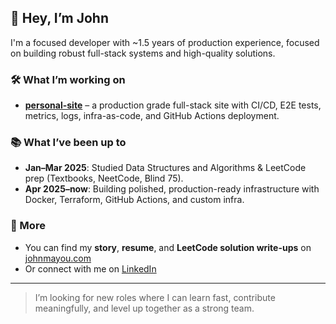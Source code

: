 ## 👋 Hey, I’m John

I'm a focused developer with ~1.5 years of production experience, focused on building robust full-stack systems and high-quality solutions.

### 🛠️ What I’m working on
- **[personal-site](https://github.com/john-mayou/personal-site)** – a production grade full-stack site with CI/CD, E2E tests, metrics, logs, infra-as-code, and GitHub Actions deployment.

### 📚 What I’ve been up to
- **Jan–Mar 2025**: Studied Data Structures and Algorithms & LeetCode prep (Textbooks, NeetCode, Blind 75).
- **Apr 2025–now**: Building polished, production-ready infrastructure with Docker, Terraform, GitHub Actions, and custom infra.

### 📄 More
- You can find my **story**, **resume**, and **LeetCode solution write-ups** on [johnmayou.com](https://johnmayou.com)
- Or connect with me on [LinkedIn](https://www.linkedin.com/in/johnmayou)

---

> I’m looking for new roles where I can learn fast, contribute meaningfully, and level up together as a strong team.
